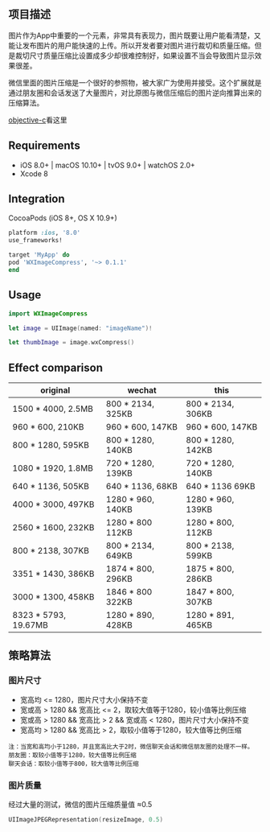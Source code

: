 ## 项目描述
图片作为App中重要的一个元素，非常具有表现力，图片既要让用户能看清楚，又能让发布图片的用户能快速的上传。所以开发者要对图片进行裁切和质量压缩。但是裁切尺寸质量压缩比设置成多少却很难控制好，如果设置不当会导致图片显示效果很差。

微信里面的图片压缩是一个很好的参照物，被大家广为使用并接受。这个扩展就是通过朋友圈和会话发送了大量图片，对比原图与微信压缩后的图片逆向推算出来的压缩算法。

[objective-c](https://github.com/hucool/WCImageCompress)看这里
## Requirements
* iOS 8.0+ | macOS 10.10+ | tvOS 9.0+ | watchOS 2.0+
* Xcode 8

## Integration
CocoaPods (iOS 8+, OS X 10.9+)
```ruby
platform :ios, '8.0'
use_frameworks!

target 'MyApp' do
pod 'WXImageCompress', '~> 0.1.1'
end
```


## Usage
```swift
import WXImageCompress
```
```swift
let image = UIImage(named: "imageName")!
```
```swift
let thumbImage = image.wxCompress()
```


## Effect comparison
| original | wechat | this |
| --------   | -----   | ---- |
| 1500 * 4000,  2.5MB | 800 * 2134, 325KB | 800 * 2134, 306KB |
| 960 * 600,    210KB | 960 * 600, 147KB | 960 * 600, 147KB |
| 800 * 1280,   595KB | 800 * 1280, 140KB | 800 * 1280, 142KB |
| 1080 * 1920,  1.8MB | 720 * 1280, 139KB | 720 * 1280, 140KB |
| 640 * 1136,   505KB | 640 * 1136, 68KB | 640 * 1136 69KB |
| 4000 * 3000,  497KB | 1280 * 960, 140KB | 1280 * 960, 139KB |
| 2560 * 1600,  232KB | 1280 * 800 112KB | 1280 * 800, 112KB |
| 800 * 2138,   307KB | 800 * 2134, 649KB | 800 * 2138, 599KB |
| 3351 * 1430,  386KB | 1874 * 800, 296KB | 1875 * 800, 286KB |
| 3000 * 1300,   458KB | 1846 * 800 322KB | 1847 * 800, 307KB |
| 8323 * 5793,  19.67MB | 1280 * 890, 428KB | 1280 * 891, 465KB |


## 策略算法
### 图片尺寸
* 宽高均 <= 1280，图片尺寸大小保持不变
* 宽或高   >  1280 && 宽高比 <= 2，取较大值等于1280，较小值等比例压缩
* 宽或高   >  1280 && 宽高比  > 2 && 宽或高 < 1280，图片尺寸大小保持不变
* 宽高均 >  1280 && 宽高比  > 2，取较小值等于1280，较大值等比例压缩

```
注：当宽和高均小于1280，并且宽高比大于2时，微信聊天会话和微信朋友圈的处理不一样。
朋友圈：取较小值等于1280，较大值等比例压缩
聊天会话：取较小值等于800，较大值等比例压缩
```
### 图片质量
经过大量的测试，微信的图片压缩质量值 ≈0.5 

```swift
UIImageJPEGRepresentation(resizeImage, 0.5)
```
